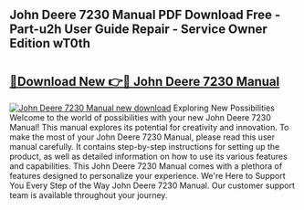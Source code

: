 ## John Deere 7230 Manual PDF Download Free - Part-u2h User Guide Repair - Service Owner Edition wT0th

# <h2><a href="http://bc97071.oget.top/?id=John+Deere+7230+Manual">🔗Download New 👉🔴 John Deere 7230 Manual</a></h2>

[![John Deere 7230 Manual new download](https://i.imgur.com/5g1atiW.png)](http://bc97071.oget.top/?id=John+Deere+7230+Manual)
Exploring New Possibilities Welcome to the world of possibilities with your new John Deere 7230 Manual! This manual explores its potential for creativity and innovation. To make the most of your John Deere 7230 Manual, please read this user manual carefully. It contains step-by-step instructions for setting up the product, as well as detailed information on how to use its various features and capabilities. This John Deere 7230 Manual comes with a plethora of features designed to personalize your experience. We're Here to Support You Every Step of the Way John Deere 7230 Manual. Our customer support team is available throughout your journey.
